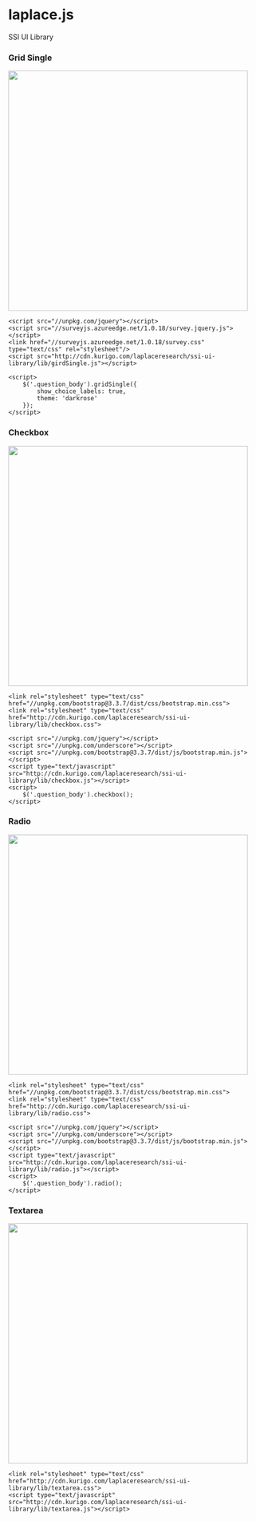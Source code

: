 # laplace.js

SSI UI Library


### Grid Single

<img src="http://cdn.kurigo.com/laplaceresearch/ssi-ui-library/screenshots/grid-single.png" width="480">

    <script src="//unpkg.com/jquery"></script>
    <script src="//surveyjs.azureedge.net/1.0.18/survey.jquery.js"></script>
    <link href="//surveyjs.azureedge.net/1.0.18/survey.css" type="text/css" rel="stylesheet"/>
    <script src="http://cdn.kurigo.com/laplaceresearch/ssi-ui-library/lib/girdSingle.js"></script>

    <script>
        $('.question_body').gridSingle({
            show_choice_labels: true,
            theme: 'darkrose'
        });
    </script>


### Checkbox

<img src="http://cdn.kurigo.com/laplaceresearch/ssi-ui-library/screenshots/checkbox.png" width="480">

    <link rel="stylesheet" type="text/css" href="//unpkg.com/bootstrap@3.3.7/dist/css/bootstrap.min.css">
    <link rel="stylesheet" type="text/css" href="http://cdn.kurigo.com/laplaceresearch/ssi-ui-library/lib/checkbox.css">

    <script src="//unpkg.com/jquery"></script>
    <script src="//unpkg.com/underscore"></script>
    <script src="//unpkg.com/bootstrap@3.3.7/dist/js/bootstrap.min.js"></script>
    <script type="text/javascript" src="http://cdn.kurigo.com/laplaceresearch/ssi-ui-library/lib/checkbox.js"></script>
    <script>
        $('.question_body').checkbox();
    </script>


### Radio

<img src="http://cdn.kurigo.com/laplaceresearch/ssi-ui-library/screenshots/radio.png" width="480">

    <link rel="stylesheet" type="text/css" href="//unpkg.com/bootstrap@3.3.7/dist/css/bootstrap.min.css">
    <link rel="stylesheet" type="text/css" href="http://cdn.kurigo.com/laplaceresearch/ssi-ui-library/lib/radio.css">

    <script src="//unpkg.com/jquery"></script>
    <script src="//unpkg.com/underscore"></script>
    <script src="//unpkg.com/bootstrap@3.3.7/dist/js/bootstrap.min.js"></script>
    <script type="text/javascript" src="http://cdn.kurigo.com/laplaceresearch/ssi-ui-library/lib/radio.js"></script>
    <script>
        $('.question_body').radio();
    </script>


### Textarea

<img src="http://cdn.kurigo.com/laplaceresearch/ssi-ui-library/screenshots/textarea.png" width="480">

    <link rel="stylesheet" type="text/css" href="http://cdn.kurigo.com/laplaceresearch/ssi-ui-library/lib/textarea.css">
    <script type="text/javascript" src="http://cdn.kurigo.com/laplaceresearch/ssi-ui-library/lib/textarea.js"></script>
